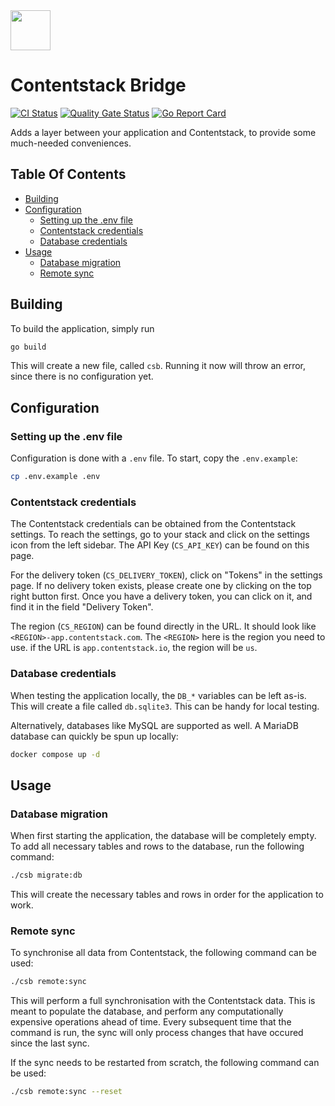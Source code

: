 <img src="https://raw.githubusercontent.com/Dobefu/csb/refs/heads/main/logo.svg" width="64px">

# Contentstack Bridge

[![CI Status](https://github.com/Dobefu/csb/actions/workflows/ci.yml/badge.svg)](https://github.com/Dobefu/csb/actions/workflows/ci.yml)
[![Quality Gate Status](https://sonarcloud.io/api/project_badges/measure?project=Dobefu_contentstack-bridge&metric=alert_status)](https://sonarcloud.io/summary/new_code?id=Dobefu_contentstack-bridge)
[![Go Report Card](https://goreportcard.com/badge/github.com/Dobefu/csb)](https://goreportcard.com/report/github.com/Dobefu/csb)

Adds a layer between your application and Contentstack,
to provide some much-needed conveniences.

## Table Of Contents

<!-- toc -->

- [Building](#building)
- [Configuration](#configuration)
    * [Setting up the .env file](#setting-up-the-env-file)
    * [Contentstack credentials](#contentstack-credentials)
    * [Database credentials](#database-credentials)
- [Usage](#usage)
    * [Database migration](#database-migration)
    * [Remote sync](#remote-sync)

<!-- tocstop -->

## Building

To build the application, simply run
``` bash
go build
```

This will create a new file, called `csb`. Running it now will throw an error,
since there is no configuration yet.


## Configuration

### Setting up the .env file

Configuration is done with a `.env` file. To start, copy the `.env.example`:
``` bash
cp .env.example .env
```

### Contentstack credentials

The Contentstack credentials can be obtained from the Contentstack settings.
To reach the settings, go to your stack and click on the settings icon from the left sidebar.
The API Key (`CS_API_KEY`) can be found on this page.

For the delivery token (`CS_DELIVERY_TOKEN`), click on "Tokens" in the settings page.
If no delivery token exists, please create one by clicking on the top right button first.
Once you have a delivery token, you can click on it, and find it in the field "Delivery Token".

The region (`CS_REGION`) can be found directly in the URL.
It should look like `<REGION>-app.contentstack.com`. The `<REGION>` here is the region you need to use.
if the URL is `app.contentstack.io`, the region will be `us`.

### Database credentials

When testing the application locally, the `DB_*` variables can be left as-is.
This will create a file called `db.sqlite3`. This can be handy for local testing.

Alternatively, databases like MySQL are supported as well.
A MariaDB database can quickly be spun up locally:
```bash
docker compose up -d
```


## Usage

### Database migration
When first starting the application, the database will be completely empty.
To add all necessary tables and rows to the database, run the following command:

```bash
./csb migrate:db
```

This will create the necessary tables and rows in order for the application to work.

### Remote sync

To synchronise all data from Contentstack, the following command can be used:
```bash
./csb remote:sync
```

This will perform a full synchronisation with the Contentstack data.
This is meant to populate the database, and perform any computationally expensive
operations ahead of time.
Every subsequent time that the command is run, the sync will only process
changes that have occured since the last sync.

If the sync needs to be restarted from scratch, the following command can be used:
```bash
./csb remote:sync --reset
```
